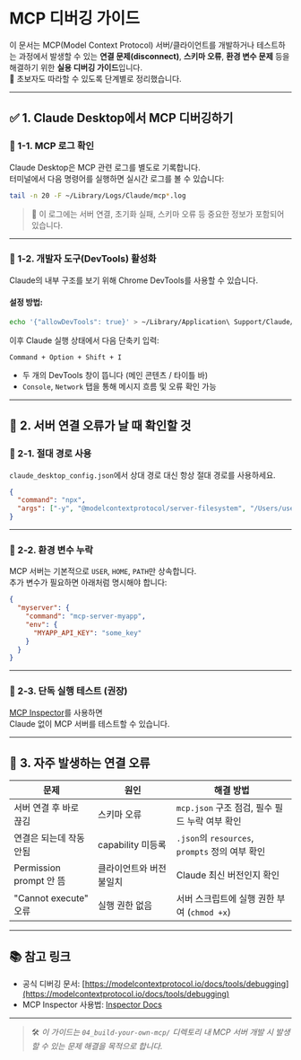 # MCP 디버깅 가이드

이 문서는 MCP(Model Context Protocol) 서버/클라이언트를 개발하거나 테스트하는 과정에서 발생할 수 있는 **연결 문제(disconnect)**, **스키마 오류**, **환경 변수 문제** 등을 해결하기 위한 **실용 디버깅 가이드**입니다.  
🔧 초보자도 따라할 수 있도록 단계별로 정리했습니다.

---

## ✅ 1. Claude Desktop에서 MCP 디버깅하기

### 📍 1-1. MCP 로그 확인

Claude Desktop은 MCP 관련 로그를 별도로 기록합니다.  
터미널에서 다음 명령어를 실행하면 실시간 로그를 볼 수 있습니다:

```bash
tail -n 20 -F ~/Library/Logs/Claude/mcp*.log
```

> 📝 이 로그에는 서버 연결, 초기화 실패, 스키마 오류 등 중요한 정보가 포함되어 있습니다.

---

### 🧰 1-2. 개발자 도구(DevTools) 활성화

Claude의 내부 구조를 보기 위해 Chrome DevTools를 사용할 수 있습니다.

#### 설정 방법:

```bash
echo '{"allowDevTools": true}' > ~/Library/Application\ Support/Claude/developer_settings.json
```

이후 Claude 실행 상태에서 다음 단축키 입력:

```
Command + Option + Shift + I
```

- 두 개의 DevTools 창이 뜹니다 (메인 콘텐츠 / 타이틀 바)
- `Console`, `Network` 탭을 통해 메시지 흐름 및 오류 확인 가능

---

## 🚦 2. 서버 연결 오류가 날 때 확인할 것

### 🧱 2-1. 절대 경로 사용

`claude_desktop_config.json`에서 상대 경로 대신 항상 절대 경로를 사용하세요.

```json
{
  "command": "npx",
  "args": ["-y", "@modelcontextprotocol/server-filesystem", "/Users/username/data"]
}
```

---

### 🔐 2-2. 환경 변수 누락

MCP 서버는 기본적으로 `USER`, `HOME`, `PATH`만 상속합니다.  
추가 변수가 필요하면 아래처럼 명시해야 합니다:

```json
{
  "myserver": {
    "command": "mcp-server-myapp",
    "env": {
      "MYAPP_API_KEY": "some_key"
    }
  }
}
```

---

### 🧪 2-3. 단독 실행 테스트 (권장)

[MCP Inspector](https://modelcontextprotocol.io/docs/tools/inspector)를 사용하면  
Claude 없이 MCP 서버를 테스트할 수 있습니다.

---

## 📌 3. 자주 발생하는 연결 오류

| 문제 | 원인 | 해결 방법 |
|------|------|-----------|
| 서버 연결 후 바로 끊김 | 스키마 오류 | `mcp.json` 구조 점검, 필수 필드 누락 여부 확인 |
| 연결은 되는데 작동 안됨 | capability 미등록 | `.json`의 `resources`, `prompts` 정의 여부 확인 |
| Permission prompt 안 뜸 | 클라이언트와 버전 불일치 | Claude 최신 버전인지 확인 |
| "Cannot execute" 오류 | 실행 권한 없음 | 서버 스크립트에 실행 권한 부여 (`chmod +x`) |

---

## 📚 참고 링크

- 공식 디버깅 문서: [https://modelcontextprotocol.io/docs/tools/debugging](https://modelcontextprotocol.io/docs/tools/debugging)
- MCP Inspector 사용법: [Inspector Docs](https://modelcontextprotocol.io/docs/tools/inspector)

---

> 🛠️ *이 가이드는 `04_build-your-own-mcp/` 디렉토리 내 MCP 서버 개발 시 발생할 수 있는 문제 해결을 목적으로 합니다.*
